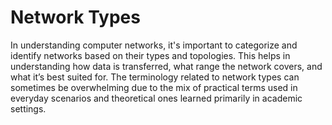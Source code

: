 # Network Types
In understanding computer networks, it's important to categorize and identify networks based on their types and topologies. This helps in understanding how data is transferred, what range the network covers, and what it’s best suited for. The terminology related to network types can sometimes be overwhelming due to the mix of practical terms used in everyday scenarios and theoretical ones learned primarily in academic settings.
